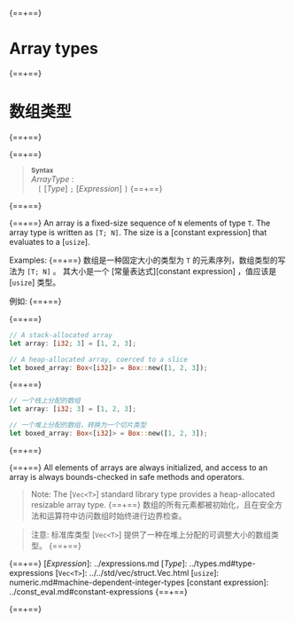 {==+==}
# Array types
{==+==}
# 数组类型
{==+==}


{==+==}
> **<sup>Syntax</sup>**\
> _ArrayType_ :\
> &nbsp;&nbsp; `[` [_Type_] `;` [_Expression_] `]`
{==+==}

{==+==}


{==+==}
An array is a fixed-size sequence of `N` elements of type `T`. The array type
is written as `[T; N]`. The size is a [constant expression] that evaluates to a
[`usize`].

Examples:
{==+==}
数组是一种固定大小的类型为 `T` 的元素序列，数组类型的写法为 `[T; N]` 。
其大小是一个 [常量表达式][constant expression] ，值应该是 [`usize`] 类型。

例如:
{==+==}


{==+==}
```rust
// A stack-allocated array
let array: [i32; 3] = [1, 2, 3];

// A heap-allocated array, coerced to a slice
let boxed_array: Box<[i32]> = Box::new([1, 2, 3]);
```
{==+==}
```rust
// 一个栈上分配的数组
let array: [i32; 3] = [1, 2, 3];

// 一个堆上分配的数组，转换为一个切片类型
let boxed_array: Box<[i32]> = Box::new([1, 2, 3]);
```
{==+==}


{==+==}
All elements of arrays are always initialized, and access to an array is
always bounds-checked in safe methods and operators.

> Note: The [`Vec<T>`] standard library type provides a heap-allocated resizable
> array type.
{==+==}
数组的所有元素都被初始化，且在安全方法和运算符中访问数组时始终进行边界检查。

> 注意: 标准库类型 [`Vec<T>`] 提供了一种在堆上分配的可调整大小的数组类型。
{==+==}


{==+==}
[_Expression_]: ../expressions.md
[_Type_]: ../types.md#type-expressions
[`Vec<T>`]: ../../std/vec/struct.Vec.html
[`usize`]: numeric.md#machine-dependent-integer-types
[constant expression]: ../const_eval.md#constant-expressions
{==+==}

{==+==}